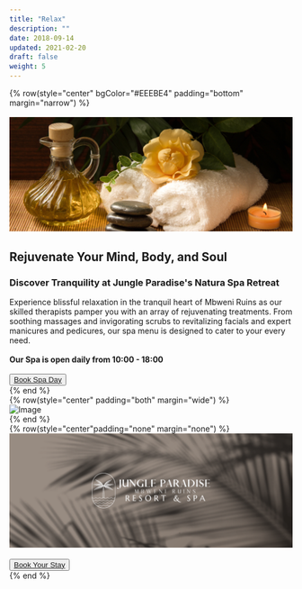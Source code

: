```yaml
---
title: "Relax"
description: ""
date: 2018-09-14
updated: 2021-02-20
draft: false
weight: 5
---
```


<!-- section 1 (header) -->

{% row(style="center" bgColor="#EEEBE4" padding="bottom" margin="narrow") %}

<br>

<div class="container mx-auto">

![Image](./img/relax_header.webp#mx-auto)

## Rejuvenate Your Mind, Body, and Soul

### Discover Tranquility at Jungle Paradise's Natura Spa Retreat

<p class="max-w-6xl mx-auto"> Experience blissful relaxation in the tranquil heart of Mbweni Ruins as our skilled therapists pamper you with an array of rejuvenating treatments. From soothing massages and invigorating scrubs to revitalizing facials and expert manicures and pedicures, our spa menu is designed to cater to your every need.</p>

<br />

**Our Spa is open daily from 10:00 - 18:00**

<br />

<button><a href="mailto:info@jungleparadise.tf" target="_blank">Book Spa Day</a></button>
</div>

{% end %}

<!-- section 2 -->

<div class="myColor">

<div class="container mx-auto">

{% row(style="center" padding="both" margin="wide") %}

![Image](./img/relax_menu.webp#mx-auto)

{% end %}
</div>
</div>

<!-- section 3 -->
{% row(style="center"padding="none" margin="none") %}

![Image](./img/relax_bottom.webp#fill)

<br>

<button class="mb-8"><a href="mailto:info@jungleparadise.tf" target="_blank">Book Your Stay</a></button>

{% end %}

<style>
p {

    margin: 0px;

}
</style>
